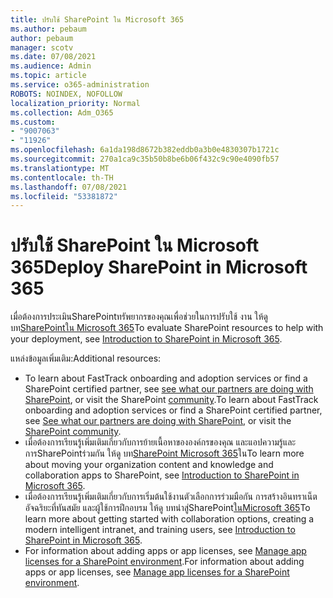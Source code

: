 ```yaml
---
title: ปรับใช้ SharePoint ใน Microsoft 365
ms.author: pebaum
author: pebaum
manager: scotv
ms.date: 07/08/2021
ms.audience: Admin
ms.topic: article
ms.service: o365-administration
ROBOTS: NOINDEX, NOFOLLOW
localization_priority: Normal
ms.collection: Adm_O365
ms.custom:
- "9007063"
- "11926"
ms.openlocfilehash: 6a1da198d8672b382eddb0a3b0e4830307b1721c
ms.sourcegitcommit: 270a1ca9c35b50b8be6b06f432c9c90e4090fb57
ms.translationtype: MT
ms.contentlocale: th-TH
ms.lasthandoff: 07/08/2021
ms.locfileid: "53381872"
---
```

# <a name="deploy-sharepoint-in-microsoft-365"></a><span data-ttu-id="669cd-102">ปรับใช้ SharePoint ใน Microsoft 365</span><span class="sxs-lookup"><span data-stu-id="669cd-102">Deploy SharePoint in Microsoft 365</span></span>

<span data-ttu-id="669cd-103">เมื่อต้องการประเมินSharePointทรัพยากรของคุณเพื่อช่วยในการปรับใช้ งาน ให้ดู บท[SharePointใน Microsoft 365](/sharepoint/introduction)</span><span class="sxs-lookup"><span data-stu-id="669cd-103">To evaluate SharePoint resources to help with your deployment, see [Introduction to SharePoint in Microsoft 365](/sharepoint/introduction).</span></span> 

<span data-ttu-id="669cd-104">แหล่งข้อมูลเพิ่มเติม:</span><span class="sxs-lookup"><span data-stu-id="669cd-104">Additional resources:</span></span> 

- <span data-ttu-id="669cd-105">To learn about FastTrack onboarding and adoption services or find a SharePoint certified partner, see [see what our partners are doing with SharePoint](/microsoft-365/sharepoint/sharepoint-partners-sharepoint-support), or visit the SharePoint [community](https://techcommunity.microsoft.com/t5/sharepoint/ct-p/SharePoint).</span><span class="sxs-lookup"><span data-stu-id="669cd-105">To learn about FastTrack onboarding and adoption services or find a SharePoint certified partner, see [See what our partners are doing with SharePoint](/microsoft-365/sharepoint/sharepoint-partners-sharepoint-support), or visit the [SharePoint community](https://techcommunity.microsoft.com/t5/sharepoint/ct-p/SharePoint).</span></span> 
- <span data-ttu-id="669cd-106">เมื่อต้องการเรียนรู้เพิ่มเติมเกี่ยวกับการย้ายเนื้อหาขององค์กรของคุณ และแอปความรู้และการSharePointร่วมกัน ให้ดู บท[SharePoint Microsoft 365](/sharepoint/introduction#migration)ใน</span><span class="sxs-lookup"><span data-stu-id="669cd-106">To learn more about moving your organization content and knowledge and collaboration apps to SharePoint, see [Introduction to SharePoint in Microsoft 365](/sharepoint/introduction#migration).</span></span> 
- <span data-ttu-id="669cd-107">เมื่อต้องการเรียนรู้เพิ่มเติมเกี่ยวกับการเริ่มต้นใช้งานตัวเลือกการร่วมมือกัน การสร้างอินทราเน็ตอัจฉริยะที่ทันสมัย และผู้ใช้การฝึกอบรม ให้ดู บทนําสู่SharePoint[ในMicrosoft 365](/sharepoint/introduction#collaboration)</span><span class="sxs-lookup"><span data-stu-id="669cd-107">To learn more about getting started with collaboration options, creating a modern intelligent intranet, and training users, see [Introduction to SharePoint in Microsoft 365](/sharepoint/introduction#collaboration).</span></span> 
- <span data-ttu-id="669cd-108">For information about adding apps or app licenses, see [Manage app licenses for a SharePoint environment](/sharepoint/manage-app-licenses).</span><span class="sxs-lookup"><span data-stu-id="669cd-108">For information about adding apps or app licenses, see [Manage app licenses for a SharePoint environment](/sharepoint/manage-app-licenses).</span></span> 


